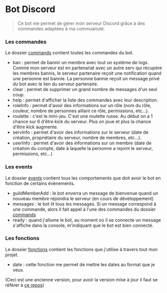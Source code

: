 # Bot Discord

> Ce bot me permet de gérer mon serveur Discord grâce à des commandes adaptées à ma commuanuté.

### Les commandes
Le dossier [commands] contient toutes les commandes du bot.

+ ban : permet de bannir un membre avec tout un système de logs. Comme mon serveur est en partenariat avec un autre serv qui récupère les membres bannis, le serveur partenaire reçoit une notification quand une personne est bannie. La personne bannie reçoit un message privé du bot avec le lien du serveur partenaire.
+ clear : permet de supprimer un grand nombre de messages d'un seul coup.
+ help : permet d'afficher la liste des commandes avec leur description.
+ roleInfo : permet d'avoir des informations sur un rôle (nom du rôle, couleur, nombre de personnes aillant ce rôle, permissions, etc...).
+ roulette : c'est le mini-jeu. C'est une roulette russe. Au début on a 1 chance sur 6 d'être kick du serveur. Plus on joue et plus la chance d'être kick augmente.
+ servInfo : permet d'avoir des informations sur le serveur (date de création, propriétaire du serveur, nombre de membres, etc...).
+ userInfo : permet d'avoir des informations sur un membre (date de création du compte, date à laquelle la personne a rejoint le serveur, permissions, etc...)

### Les events
Le dossier [events] contient tous les comportements que doit avoir le bot en fonction de certains évènements.

+ guildMemberAdd : le bot enverra un message de bienvenue quand un nouveau membre rejoindra le serveur (en cours de développement)
+ messages : le bot lit tous les messages. Si un message correspond à une commande, alors il fait appel à l'une des commandes du dossier [commands]
+ ready : quand j'allume le bot, au moment où il se connecte un message s'affiche dans la console, m'indiquant que le bot est bien connecté.

### Les fonctions
Le dossier [fonctions] contient les fonctions que j'utilise à travers tout mon projet.
+ date : cette fonction me permet de mettre les dates au format que je veux.

(Ceci est une ancienne version, pour avoir la version mise à jour il faut se référer à [ce repos])

[commands]: ./commands
[events]: ./events
[fonctions]: ./fonctions
[ce repos]: https://github.com/Warriors-Army/warriors-bot-v2
